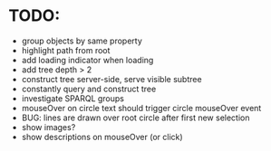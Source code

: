 # TODO:

- group objects by same property
- highlight path from root
- add loading indicator when loading
- add tree depth > 2
- construct tree server-side, serve visible subtree
- constantly query and construct tree
- investigate SPARQL groups
- mouseOver on circle text should trigger circle mouseOver event
- BUG: lines are drawn over root circle after first new selection
- show images?
- show descriptions on mouseOver (or click)
